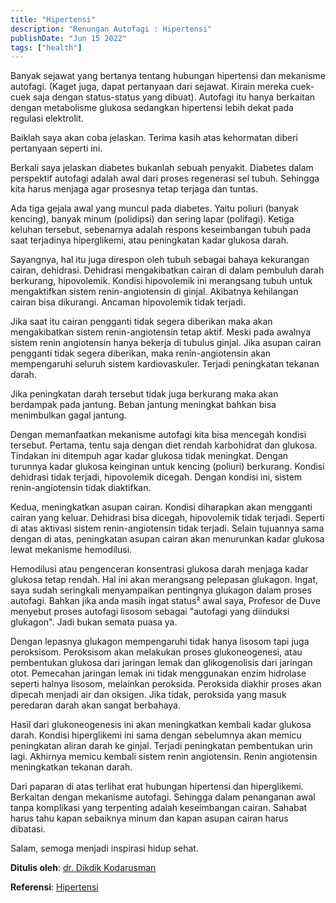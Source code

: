 ```yaml
---
title: "Hipertensi"
description: "Renungan Autofagi : Hipertensi"
publishDate: "Jun 15 2022"
tags: ["health"]
---
```


Banyak sejawat yang bertanya tentang hubungan hipertensi dan mekanisme autofagi. (Kaget juga, dapat pertanyaan dari sejawat. Kirain mereka cuek-cuek saja dengan status-status yang dibuat). Autofagi itu hanya berkaitan dengan metabolisme glukosa sedangkan hipertensi lebih dekat pada regulasi elektrolit.

Baiklah saya akan coba jelaskan. Terima kasih atas kehormatan diberi pertanyaan seperti ini.

Berkali saya jelaskan diabetes bukanlah sebuah penyakit. Diabetes dalam perspektif autofagi adalah awal dari proses regenerasi sel tubuh. Sehingga kita harus menjaga agar prosesnya tetap terjaga dan tuntas.

Ada tiga gejala awal yang muncul pada diabetes. Yaitu poliuri (banyak kencing), banyak minum (polidipsi) dan sering lapar (polifagi). Ketiga keluhan tersebut, sebenarnya adalah respons keseimbangan tubuh pada saat terjadinya hiperglikemi, atau peningkatan kadar glukosa darah.

Sayangnya, hal itu juga direspon oleh tubuh sebagai bahaya kekurangan cairan, dehidrasi. Dehidrasi mengakibatkan cairan di dalam pembuluh darah berkurang, hipovolemik. Kondisi hipovolemik ini merangsang tubuh untuk mengaktifkan sistem renin-angiotensin di  ginjal. Akibatnya kehilangan cairan bisa dikurangi. Ancaman hipovolemik tidak terjadi.

Jika saat itu cairan pengganti tidak segera diberikan maka akan mengakibatkan sistem renin-angiotensin tetap aktif. Meski pada awalnya sistem renin angiotensin hanya bekerja di tubulus ginjal. Jika asupan cairan pengganti tidak segera diberikan, maka renin-angiotensin akan mempengaruhi seluruh sistem kardiovaskuler. Terjadi peningkatan tekanan darah.

Jika peningkatan darah tersebut tidak juga berkurang maka akan berdampak pada jantung. Beban jantung meningkat bahkan bisa menimbulkan gagal jantung.

Dengan memanfaatkan mekanisme autofagi kita bisa mencegah kondisi tersebut. Pertama, tentu saja dengan diet rendah karbohidrat dan glukosa. Tindakan ini ditempuh agar kadar glukosa tidak meningkat. Dengan turunnya kadar glukosa keinginan untuk kencing (poliuri) berkurang. Kondisi dehidrasi tidak terjadi, hipovolemik dicegah. Dengan kondisi ini, sistem renin-angiotensin tidak diaktifkan.

Kedua, meningkatkan asupan cairan. Kondisi diharapkan akan mengganti cairan yang keluar. Dehidrasi bisa dicegah, hipovolemik tidak terjadi. Seperti di atas aktivasi sistem renin-angiotensin tidak terjadi. Selain tujuannya sama dengan di atas, peningkatan asupan cairan akan menurunkan kadar glukosa lewat mekanisme hemodilusi.

Hemodilusi atau pengenceran konsentrasi glukosa darah menjaga kadar glukosa tetap rendah. Hal ini akan merangsang pelepasan glukagon. Ingat, saya sudah seringkali menyampaikan pentingnya glukagon dalam proses autofagi. Bahkan jika anda masih ingat status² awal saya, Profesor de Duve menyebut proses autofagi lisosom sebagai "autofagi yang diinduksi glukagon". Jadi bukan semata puasa ya.

Dengan lepasnya glukagon mempengaruhi tidak hanya lisosom tapi juga peroksisom. Peroksisom akan melakukan proses glukoneogenesi, atau pembentukan glukosa dari jaringan lemak dan glikogenolisis dari jaringan otot. Pemecahan jaringan lemak ini tidak menggunakan enzim hidrolase seperti halnya lisosom, melainkan peroksida. Peroksida diakhir proses akan dipecah menjadi air dan oksigen. Jika tidak, peroksida yang masuk peredaran darah akan sangat berbahaya.

Hasil dari glukoneogenesis ini akan meningkatkan kembali kadar glukosa darah. Kondisi hiperglikemi ini sama dengan sebelumnya akan memicu peningkatan aliran darah ke ginjal. Terjadi peningkatan pembentukan urin lagi. Akhirnya memicu kembali sistem renin angiotensin. Renin angiotensin meningkatkan tekanan darah.

Dari paparan di atas terlihat erat hubungan hipertensi dan hiperglikemi. Berkaitan dengan mekanisme autofagi. Sehingga dalam penanganan awal tanpa komplikasi yang terpenting adalah keseimbangan cairan. Sahabat harus tahu kapan sebaiknya minum dan kapan asupan cairan harus dibatasi.

Salam, semoga menjadi inspirasi hidup sehat.


**Ditulis oleh**: [dr. Dikdik Kodarusman](https://web.facebook.com/dikdik.kodarusman/)

**Referensi**: [Hipertensi](https://web.facebook.com/dikdik.kodarusman/posts/pfbid026T2Nq7FASa8JUYPLpUPjmwp1KiNwA3nJ4krZu7DRJBV57X6YMshqXj8QXAroqvdl?__cft__[0]=AZUdwLLeSPn9yEOSY9JXIk_7L_tc68OLSQwAfPmibBhAxd5Cj4O_B-ukAvmASVK4WYWlwfKiL60uPLObWhtwEL6iAf3CCtqDoYU_0_LC5jR_lezFoNOETybXmoI8RLsl6OCNA7uRJ2tfLilveRFUFgAa0b6v5egwM5jqxR94t7gm5Aqhm-SqxiTSkRLmcC8gi74&__tn__=%2CO%2CP-R)
